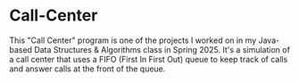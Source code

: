 # Call-Center
This "Call Center" program is one of the projects I worked on in my Java-based Data Structures & Algorithms class in Spring 2025. It's a simulation of a call center that uses a FIFO (First In First Out) queue to keep track of calls and answer calls at the front of the queue.  

